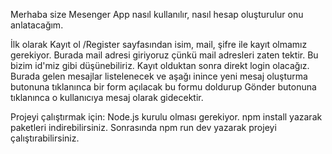 Merhaba size Mesenger App nasıl kullanılır, nasıl hesap oluşturulur onu anlatacağım.

İlk olarak Kayıt ol /Register sayfasından isim, mail, şifre ile kayıt olmamız gerekiyor. Burada mail adresi giriyoruz çünkü mail adresleri zaten tektir. Bu bizim id'miz gibi düşünebiliriz. Kayıt olduktan sonra direkt login olacağız.
Burada gelen mesajlar listelenecek ve aşağı inince yeni mesaj oluşturma butonuna tıklanınca bir form açılacak bu formu doldurup
Gönder butonuna tıklanınca o kullanıcıya mesaj olarak gidecektir.

Projeyi çalıştırmak için:
Node.js kurulu olması gerekiyor.
npm install yazarak paketleri indirebilirsiniz.
Sonrasında npm run dev yazarak projeyi çalıştırabilirsiniz.
